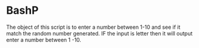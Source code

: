 # BashP

The object of this script is to enter a number between 1-10 and see if it match the random number generated. IF the input is letter then it will output enter a number between 1 -10.
